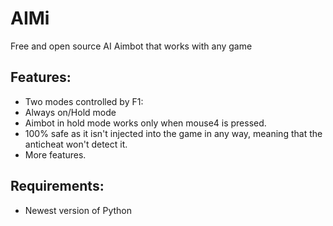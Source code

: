 # AIMi

Free and open source AI Aimbot that works with any game

## Features:

- Two modes controlled by F1:
- Always on/Hold mode
- Aimbot in hold mode works only when mouse4 is pressed.
- 100% safe as it isn't injected into the game in any way, meaning that the anticheat won't detect it.
- More features.

## Requirements:

- Newest version of Python
